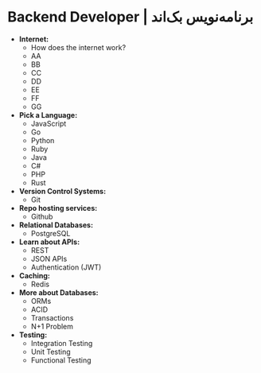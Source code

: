 # Backend Developer | برنامه‌نویس بک‌اند
- **Internet:**
	- How does the internet work?
	- AA
	- BB
	- CC
	- DD
	- EE
	- FF
	- GG
- **Pick a Language:**
	- JavaScript
	- Go
	- Python
	- Ruby
	- Java
	- C#
	- PHP
	- Rust
- **Version Control Systems:**
	- Git
- **Repo hosting services:**
	- Github
- **Relational Databases:**
	- PostgreSQL
- **Learn about APIs:**
	- REST
	- JSON APIs
	- Authentication (JWT)
- **Caching:**
	- Redis
- **More about Databases:**
	- ORMs
	- ACID
	- Transactions
	- N+1 Problem
- **Testing:**
	- Integration Testing
	- Unit Testing
	- Functional Testing
